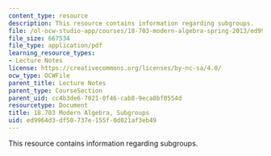 ```yaml
---
content_type: resource
description: This resource contains information regarding subgroups.
file: /ol-ocw-studio-app/courses/18-703-modern-algebra-spring-2013/ed9964d3df50737e155f0d021af3eb49_MIT18_703S13_pra_l_2.pdf
file_size: 667534
file_type: application/pdf
learning_resource_types:
- Lecture Notes
license: https://creativecommons.org/licenses/by-nc-sa/4.0/
ocw_type: OCWFile
parent_title: Lecture Notes
parent_type: CourseSection
parent_uid: cc4b3de6-7021-0f46-cab8-9eca8bf0554d
resourcetype: Document
title: 18.703 Modern Algebra, Subgroups
uid: ed9964d3-df50-737e-155f-0d021af3eb49
---
```

This resource contains information regarding subgroups.